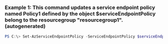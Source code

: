 ### Example 1: This command updates a service endpoint policy named Policy1 defined by the object $serviceEndpointPolicy belong to the resourcegroup "resourcegroup1". (autogenerated)
```powershell
PS C:\> Set-AzServiceEndpointPolicy -ServiceEndpointPolicy $serviceEndpointPolicy
```

